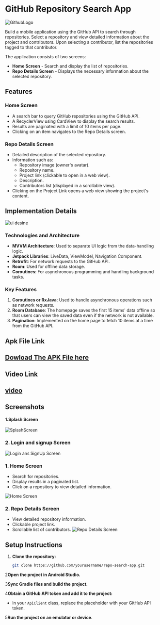 # GitHub Repository Search App

![GithubLogo](images/github.png)

Build a mobile application using the GitHub API to search through repositories. Select a repository and view detailed information about the project and contributors. Upon selecting a contributor, list the repositories tagged to that contributor.

The application consists of two screens:

- **Home Screen** - Search and display the list of repositories.
- **Repo Details Screen** - Displays the necessary information about the selected repository.

## Features

### Home Screen
- A search bar to query GitHub repositories using the GitHub API.
- A RecyclerView using CardView to display the search results.
- Results are paginated with a limit of 10 items per page.
- Clicking on an item navigates to the Repo Details screen.

### Repo Details Screen
- Detailed description of the selected repository.
- Information such as:
    - Repository image (owner's avatar).
    - Repository name.
    - Project link (clickable to open in a web view).
    - Description.
    - Contributors list (displayed in a scrollable view).
- Clicking on the Project Link opens a web view showing the project's content.

## Implementation Details

![ui desine](images/DeatilsScreen.png)

### Technologies and Architecture
- **MVVM Architecture**: Used to separate UI logic from the data-handling logic.
- **Jetpack Libraries**: LiveData, ViewModel, Navigation Component.
- **Retrofit**: For network requests to the GitHub API.
- **Room**: Used for offline data storage.
- **Coroutines**: For asynchronous programming and handling background tasks.

### Key Features
1. **Coroutines or RxJava**: Used to handle asynchronous operations such as network requests.
2. **Room Database**: The homepage saves the first 15 items' data offline so that users can view the saved data even if the network is not available.
3. **Pagination**: Implemented on the home page to fetch 10 items at a time from the GitHub API.

## Apk File Link 
[Dowload The APK File here ](https://drive.google.com/file/d/1DeIUmzEHPaXoCCNO2tx0sGz8VzXYMFLe/view?usp=drive_link)
---
## Video Link 
[video](https://drive.google.com/file/d/1O0LACnYr7or7FIPv1aegSkHAWVNoztmW/view?usp=sharing)
---
## Screenshots
#### 1.Splash Screen 
![SplashScreen](images/SplashScreen.png)
### 2. Login and signup Screen 
![Login ans SignUp Screen](images/LoginPage.png)


### 1. Home Screen
- Search for repositories.
- Display results in a paginated list.
- Click on a repository to view detailed information.

![Home Screen](images/HomeScreen.png)

### 2. Repo Details Screen
- View detailed repository information.
- Clickable project link.
- Scrollable list of contributors.
![Repo Details Screen](images/DeatilsScreen.png)

## Setup Instructions

1. **Clone the repository:**
   ```bash
   git clone https://github.com/yourusername/repo-search-app.git
   ```
2**Open the project in Android Studio.**

3**Sync Gradle files and build the project.**

4**Obtain a GitHub API token and add it to the project:**
  - In your `ApiClient` class, replace the placeholder with your GitHub API token.

5**Run the project on an emulator or device.**